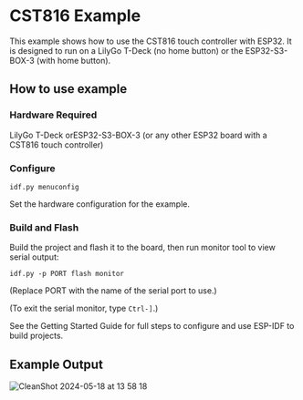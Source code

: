 # CST816 Example

This example shows how to use the CST816 touch controller with ESP32. It is
designed to run on a LilyGo T-Deck (no home button) or the ESP32-S3-BOX-3 (with
home button).

## How to use example

### Hardware Required

LilyGo T-Deck orESP32-S3-BOX-3 (or any other ESP32 board with a CST816 touch controller)

### Configure

``` 
idf.py menuconfig
```

Set the hardware configuration for the example.

### Build and Flash

Build the project and flash it to the board, then run monitor tool to view serial output:

```
idf.py -p PORT flash monitor
```

(Replace PORT with the name of the serial port to use.)

(To exit the serial monitor, type ``Ctrl-]``.)

See the Getting Started Guide for full steps to configure and use ESP-IDF to build projects.

## Example Output

![CleanShot 2024-05-18 at 13 58 18](https://github.com/esp-cpp/espp/assets/213467/e4d0c65a-71b8-4a45-a491-26c6630ca4c9)

